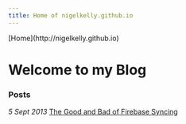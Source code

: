 ```yaml
---
title: Home of nigelkelly.github.io
---
```


<link href="http://kevinburke.bitbucket.org/markdowncss/markdown.css" rel="stylesheet"></link>	
[Home](http://nigelkelly.github.io)

# Welcome to my Blog

### Posts

*5 Sept 2013* [The Good and Bad of Firebase Syncing](http://nigelkelly.github.io/the-good-and-bad-parts-of-firebase-syncing-part1.html)
<!--
*12 Sept 2013* [The Good and Bad of Firebase Syncing - A Followup](http://nigelkelly.github.io/the-good-and-bad-parts-of-firebase-syncing-part2.html)
-->